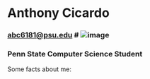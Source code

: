 # Anthony Cicardo 
### abc6181@psu.edu # ![image](https://user-images.githubusercontent.com/69987069/158298316-5c0d871b-e1c6-4b54-816b-9d8bd0fccbbf.png)

### Penn State Computer Science Student ### 

Some facts about me: 







